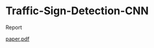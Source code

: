 # Traffic-Sign-Detection-CNN
Report

[paper.pdf](https://github.com/Muthumukilan/Traffic-Sign-Detection-CNN/files/13460236/paper.pdf)
